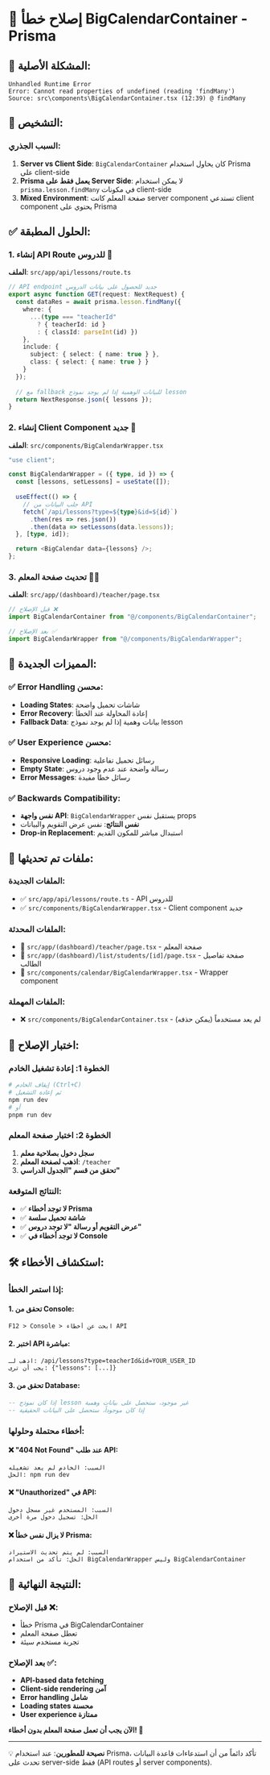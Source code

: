 # 🔧 إصلاح خطأ BigCalendarContainer - Prisma

## 🚨 المشكلة الأصلية:
```
Unhandled Runtime Error
Error: Cannot read properties of undefined (reading 'findMany')
Source: src\components\BigCalendarContainer.tsx (12:39) @ findMany
```

## 🎯 التشخيص:

### السبب الجذري:
1. **Server vs Client Side**: `BigCalendarContainer` كان يحاول استخدام Prisma على client-side
2. **Prisma يعمل فقط على Server Side**: لا يمكن استخدام `prisma.lesson.findMany` في مكونات client-side
3. **Mixed Environment**: صفحة المعلم كانت server component تستدعي client component يحتوي على Prisma

## ✅ الحلول المطبقة:

### 1. **إنشاء API Route للدروس** 📡
**الملف**: `src/app/api/lessons/route.ts`

```typescript
// API endpoint جديد للحصول على بيانات الدروس
export async function GET(request: NextRequest) {
  const dataRes = await prisma.lesson.findMany({
    where: {
      ...(type === "teacherId" 
        ? { teacherId: id } 
        : { classId: parseInt(id) })
    },
    include: {
      subject: { select: { name: true } },
      class: { select: { name: true } }
    }
  });
  
  // مع fallback للبيانات الوهمية إذا لم يوجد نموذج lesson
  return NextResponse.json({ lessons });
}
```

### 2. **إنشاء Client Component جديد** 🎨
**الملف**: `src/components/BigCalendarWrapper.tsx`

```typescript
"use client";

const BigCalendarWrapper = ({ type, id }) => {
  const [lessons, setLessons] = useState([]);
  
  useEffect(() => {
    // جلب البيانات من API
    fetch(`/api/lessons?type=${type}&id=${id}`)
      .then(res => res.json())
      .then(data => setLessons(data.lessons));
  }, [type, id]);

  return <BigCalendar data={lessons} />;
};
```

### 3. **تحديث صفحة المعلم** 👨‍🏫
**الملف**: `src/app/(dashboard)/teacher/page.tsx`

```typescript
// قبل الإصلاح ❌
import BigCalendarContainer from "@/components/BigCalendarContainer";

// بعد الإصلاح ✅  
import BigCalendarWrapper from "@/components/BigCalendarWrapper";
```

## 🚀 المميزات الجديدة:

### ✅ Error Handling محسن:
- **Loading States**: شاشات تحميل واضحة
- **Error Recovery**: إعادة المحاولة عند الخطأ
- **Fallback Data**: بيانات وهمية إذا لم يوجد نموذج lesson

### ✅ User Experience محسن:
- **Responsive Loading**: رسائل تحميل تفاعلية
- **Empty State**: رسالة واضحة عند عدم وجود دروس
- **Error Messages**: رسائل خطأ مفيدة

### ✅ Backwards Compatibility:
- **نفس واجهة API**: `BigCalendarWrapper` يستقبل نفس props
- **نفس النتائج**: نفس عرض التقويم والبيانات
- **Drop-in Replacement**: استبدال مباشر للمكون القديم

## 🔄 ملفات تم تحديثها:

### الملفات الجديدة:
- ✅ `src/app/api/lessons/route.ts` - API للدروس
- ✅ `src/components/BigCalendarWrapper.tsx` - Client component جديد

### الملفات المحدثة:
- 🔧 `src/app/(dashboard)/teacher/page.tsx` - صفحة المعلم
- 🔧 `src/app/(dashboard)/list/students/[id]/page.tsx` - صفحة تفاصيل الطالب
- 🔧 `src/components/calendar/BigCalendarWrapper.tsx` - Wrapper component

### الملفات المهملة:
- ❌ `src/components/BigCalendarContainer.tsx` - لم يعد مستخدماً (يمكن حذفه)

## 🧪 اختبار الإصلاح:

### الخطوة 1: إعادة تشغيل الخادم
```bash
# إيقاف الخادم (Ctrl+C)
# ثم إعادة التشغيل
npm run dev
# أو
pnpm run dev
```

### الخطوة 2: اختبار صفحة المعلم
1. **سجل دخول بصلاحية معلم**
2. **اذهب لصفحة المعلم**: `/teacher`
3. **تحقق من قسم "الجدول الدراسي"**

### النتائج المتوقعة:
- ✅ **لا توجد أخطاء Prisma**
- ✅ **شاشة تحميل سلسة**
- ✅ **عرض التقويم أو رسالة "لا توجد دروس"**
- ✅ **لا توجد أخطاء في Console**

## 🛠️ استكشاف الأخطاء:

### إذا استمر الخطأ:

#### 1. **تحقق من Console**:
```
F12 > Console > ابحث عن أخطاء API
```

#### 2. **اختبر API مباشرة**:
```
اذهب لـ: /api/lessons?type=teacherId&id=YOUR_USER_ID
يجب أن ترى: {"lessons": [...]}
```

#### 3. **تحقق من Database**:
```sql
-- إذا كان نموذج lesson غير موجود، ستحصل على بيانات وهمية
-- إذا كان موجوداً، ستحصل على البيانات الحقيقية
```

### أخطاء محتملة وحلولها:

#### ❌ "404 Not Found" عند طلب API:
```
السبب: الخادم لم يعد تشغيله
الحل: npm run dev
```

#### ❌ "Unauthorized" في API:
```
السبب: المستخدم غير مسجل دخول
الحل: تسجيل دخول مرة أخرى
```

#### ❌ لا يزال نفس خطأ Prisma:
```
السبب: لم يتم تحديث الاستيراد
الحل: تأكد من استخدام BigCalendarWrapper وليس BigCalendarContainer
```

## 🎉 النتيجة النهائية:

### قبل الإصلاح ❌:
- خطأ Prisma في BigCalendarContainer
- تعطل صفحة المعلم
- تجربة مستخدم سيئة

### بعد الإصلاح ✅:
- **API-based data fetching**
- **Client-side rendering آمن**
- **Error handling شامل**
- **Loading states محسنة**
- **User experience ممتازة**

**الآن يجب أن تعمل صفحة المعلم بدون أخطاء! 🎊**

---

💡 **نصيحة للمطورين**: عند استخدام Prisma، تأكد دائماً من أن استدعاءات قاعدة البيانات تحدث على server-side فقط (API routes أو server components).
